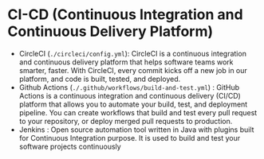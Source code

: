 
# CI-CD (Continuous Integration and Continuous Delivery Platform)

- CircleCI (`./circleci/config.yml`): CircleCI is a continuous integration and continuous delivery platform that helps software teams work smarter, faster. With CircleCI, every commit kicks off a new job in our platform, and code is built, tested, and deployed. 
- Github Actions (`./.github/workflows/build-and-test.yml`) : GitHub Actions is a continuous integration and continuous delivery (CI/CD) platform that allows you to automate your build, test, and deployment pipeline. You can create workflows that build and test every pull request to your repository, or deploy merged pull requests to production.
- Jenkins : Open source automation tool written in Java with plugins built for Continuous Integration purpose. It is used to build and test your software projects continuously